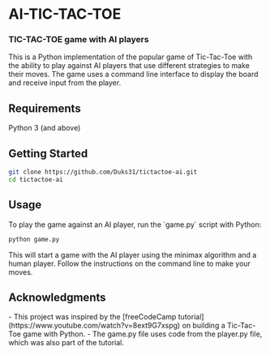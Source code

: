 # AI-TIC-TAC-TOE

<h3> TIC-TAC-TOE game with AI players </h3>
This is a Python implementation of the popular game of Tic-Tac-Toe with the ability to play against AI players that use different strategies to make their moves. 
The game uses a command line interface to display the board and receive input from the player.

<h2>Requirements</h2>
Python 3 (and above)

<h2>Getting Started</h2>

```bash
git clone https://github.com/Duks31/tictactoe-ai.git
cd tictactoe-ai
```
<h2>Usage</h2>
To play the game against an AI player, run the `game.py` script with Python:

```python
python game.py
```

This will start a game with the AI player using the minimax algorithm and a human player. Follow the instructions on the command line to make your moves.

<h2>Acknowledgments</h2>
- This project was inspired by the [freeCodeCamp tutorial](https://www.youtube.com/watch?v=8ext9G7xspg) on building a Tic-Tac-Toe game with Python.
- The game.py file uses code from the player.py file, which was also part of the tutorial.

